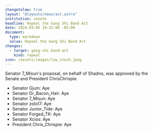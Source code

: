 ```yaml
---
changetolaw: true
layout: "@layouts/news/act.astro"
institution: senate
headline: Repeal the Gang Shi Band Act
date: 2024-03-05 19:31:00 -05:00
document:
  type: markdown
  value: Repeal the Gang Shi Band Act
changes:
  - target: gang-shi-band-act
    kind: repeal
icon: /assets/images/law_stock.jpeg
---
```

Senator 7_Misun's proposal, on behalf of Shadno, was approved by the Senate and President ChrisChrispie

<!--more-->

* Senator Gjum: Aye
* Senator Dr_Bacon_Hair: Aye
* Senator 7_Misun: Aye
* Senator zolo17: Aye
* Senator Junior_Tide: Aye
* Senator Forged_TK: Aye
* Senator Xcios: Aye
* President Chris_Chrispie: Aye
